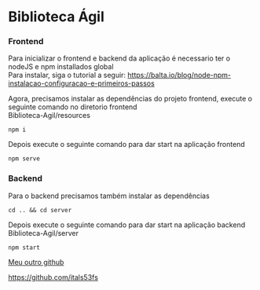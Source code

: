 # Biblioteca Ágil

### Frontend
Para inicializar o frontend e backend da aplicação é necessario ter o nodeJS e npm installados global<br>
Para instalar, siga o tutorial a seguir: https://balta.io/blog/node-npm-instalacao-configuracao-e-primeiros-passos <br>


Agora, precisamos instalar as dependências do projeto frontend, execute o seguinte comando no diretorio frontend <br>
Biblioteca-Agil/resources <br>
```
npm i
```
Depois execute o seguinte comando para dar start na aplicação frontend <br>
```
npm serve
```

### Backend
Para o backend precisamos também instalar as dependências <br>
```
cd .. && cd server
```
Depois execute o seguinte comando para dar start na aplicação backend <br>
Biblioteca-Agil/server <br>
```
npm start
```

<a href="https://github.com/itals53fs"> Meu outro github</a>

<a href="https://github.com/itals53fs"> https://github.com/itals53fs</a>
